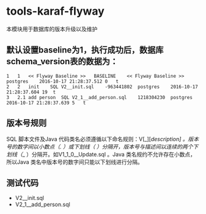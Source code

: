 # tools-karaf-flyway
本模块用于数据库的版本升级以及维护
## 默认设置baseline为1，执行成功后，数据库schema_version表的数据为：

```
1	1	<< Flyway Baseline >>	BASELINE	<< Flyway Baseline >>		postgres	2016-10-17 21:28:37.512	0	t
2	2	init	SQL	V2__init.sql	-963441802	postgres	2016-10-17 21:28:37.604	19	t
3	2.1	add person	SQL	V2_1__add_person.sql	1218304230	postgres	2016-10-17 21:28:37.639	5	t
```

## 版本号规则

SQL 脚本文件及Java 代码类名必须遵循以下命名规则：V<version>[_<SEQ>][__description] 。版本号的数字间以小数点（. ）或下划线（_ ）分隔开，版本号与描述间以连续的两个下划线（__ ）分隔开。如V1_1_0__Update.sql 。Java 类名规约不允许存在小数点，所以Java 类名中版本号的数字间只能以下划线进行分隔。

## 测试代码

* V2__init.sql
* V2_1__add_person.sql
